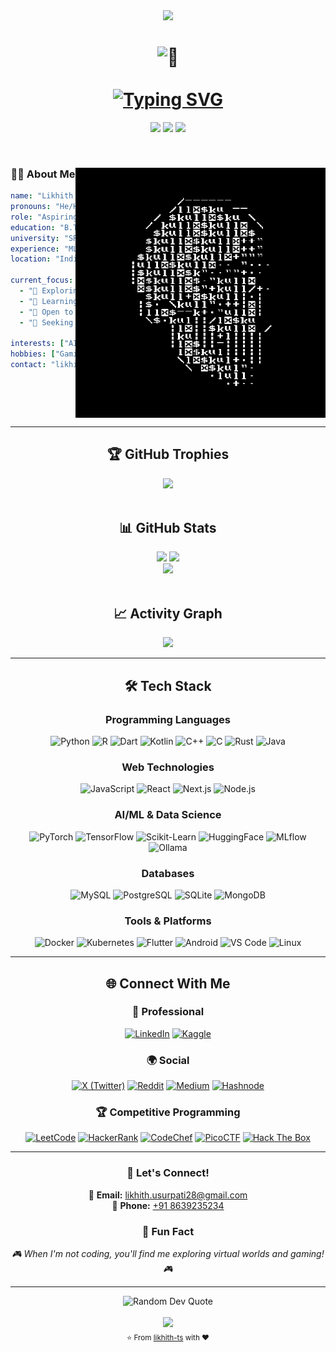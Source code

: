 <div align="center">
  <img src="https://capsule-render.vercel.app/api?type=waving&height=200&color=gradient&text=Likhith%20Usurupati&textBg=false&reversal=true&desc=Welcome%20to%20my%20Github%20Profile&descAlignY=65&animation=fadeIn" />
</div>

<h1 align="center">
  <img src="https://github.com/wervlad/wervlad/assets/24524555/766d336d-b87d-44ba-807c-c51de2bc6b4d" width="28px" alt="👋">
  <br><br>
  <a href="https://git.io/typing-svg">
    <img src="https://readme-typing-svg.demolab.com?font=Fira+Code&size=22&duration=3000&pause=1000&color=66F7CA&center=true&vCenter=true&random=true&width=500&lines=AI%2FML+Engineer;Full-Stack+Developer;Python+Developer;Problem+Solver+%26+Innovator;Always+Learning%2C+Always+Growing!" alt="Typing SVG" />
  </a>
</h1>

<p align="center">
  <img src="https://komarev.com/ghpvc/?username=likhith-ts&color=red&style=for-the-badge&label=Profile+Views" />
  <img src="https://img.shields.io/github/followers/likhith-ts?label=Followers&style=for-the-badge&color=blue" />
  <img src="https://img.shields.io/github/stars/likhith-ts?label=Stars&style=for-the-badge&color=yellow" />
</p>

<br>

<div align="">
  <img align="right" alt="Coding" width="400" src="https://github.com/likhith-ts/likhith-ts/blob/main/skull.gif">
  
<h3 align="center"> 👨‍💻 About Me </h3> 

```yaml
name: "Likhith Usurupati"
pronouns: "He/Him" 
role: "Aspiring AI/ML Engineer / Full-Stack Developer"
education: "B.Tech CSE - Big Data Analytics"
university: "SRM University, Chennai (2020-24)"
experience: "ML Intern @ AiCan Automate Pvt. Ltd."
location: "India"

current_focus:
  - "🔭 Exploring LLMs, GenAI and AI Agents"
  - "🌱 Learning advanced Deep Learning & Agentic RAG"
  - "👯 Open to collaborations on Open Source projects"
  - "🤔 Seeking internship/entry-level job opportunities"

interests: ["AI/ML", "SDE", "Game Dev"]
hobbies: ["Gaming", "Music"]
contact: "likhith.usurpati28@gmail.com"
```
</div>

<br clear="both">

---

<h2 align="center">🏆 GitHub Trophies</h2>
<div align="center">
  <img src="https://github-profile-trophy.vercel.app/?username=likhith-ts&theme=onedark&column=7&margin-w=15&margin-h=15" />
</div>

<br>

<h2 align="center">📊 GitHub Stats</h2>
<div align="center">
  <img height="180em" src="https://github-readme-stats.vercel.app/api?username=likhith-ts&show_icons=true&theme=algolia&include_all_commits=true&count_private=true"/>
  <img height="180em" src="https://github-readme-stats.vercel.app/api/top-langs/?username=likhith-ts&layout=compact&langs_count=8&theme=algolia"/>
</div>

<div align="center">
  <img src="https://github-readme-streak-stats.herokuapp.com/?user=likhith-ts&theme=algolia" />
</div>

<br>

<h2 align="center">📈 Activity Graph</h2>
<div align="center">
  <img src="https://github-readme-activity-graph.vercel.app/graph?username=likhith-ts&theme=github-dark-dimmed&custom_title=Likhith's%20Contribution%20Graph&hide_border=true&area=true" />
</div>

---

<h2 align="center">🛠️ Tech Stack</h2>

<div align="center">

### Programming Languages
![Python](https://img.shields.io/badge/Python-3776AB?style=for-the-badge&logo=python&logoColor=white)
![R](https://img.shields.io/badge/R-276DC3?style=for-the-badge&logo=r&logoColor=white)
![Dart](https://img.shields.io/badge/Dart-0175C2?style=for-the-badge&logo=dart&logoColor=white)
![Kotlin](https://img.shields.io/badge/Kotlin-7F52FF?style=for-the-badge&logo=kotlin&logoColor=white)
![C++](https://img.shields.io/badge/C++-00599C?style=for-the-badge&logo=cplusplus&logoColor=white)
![C](https://img.shields.io/badge/C-A8B9CC?style=for-the-badge&logo=c&logoColor=black)
![Rust](https://img.shields.io/badge/Rust-000000?style=for-the-badge&logo=rust&logoColor=white)
![Java](https://img.shields.io/badge/Java-ED8B00?style=for-the-badge&logo=openjdk&logoColor=white)

### Web Technologies
![JavaScript](https://img.shields.io/badge/JavaScript-F7DF1E?style=for-the-badge&logo=javascript&logoColor=black)
![React](https://img.shields.io/badge/React-61DAFB?style=for-the-badge&logo=react&logoColor=black)
![Next.js](https://img.shields.io/badge/Next.js-000000?style=for-the-badge&logo=nextdotjs&logoColor=white)
![Node.js](https://img.shields.io/badge/Node.js-339933?style=for-the-badge&logo=nodedotjs&logoColor=white)

### AI/ML & Data Science
![PyTorch](https://img.shields.io/badge/PyTorch-EE4C2C?style=for-the-badge&logo=pytorch&logoColor=white)
![TensorFlow](https://img.shields.io/badge/TensorFlow-FF6F00?style=for-the-badge&logo=tensorflow&logoColor=white)
![Scikit-Learn](https://img.shields.io/badge/scikit--learn-F7931E?style=for-the-badge&logo=scikit-learn&logoColor=white)
![HuggingFace](https://img.shields.io/badge/🤗%20Hugging%20Face-FFD21E?style=for-the-badge&logoColor=black)
![MLflow](https://img.shields.io/badge/MLflow-0194E2?style=for-the-badge&logo=mlflow&logoColor=white)
![Ollama](https://img.shields.io/badge/Ollama-000000?style=for-the-badge&logo=ollama&logoColor=white)

### Databases
![MySQL](https://img.shields.io/badge/MySQL-4479A1?style=for-the-badge&logo=mysql&logoColor=white)
![PostgreSQL](https://img.shields.io/badge/PostgreSQL-4479A1?style=for-the-badge&logo=postgresql&logoColor=white)
![SQLite](https://img.shields.io/badge/SQLite-003B57?style=for-the-badge&logo=sqlite&logoColor=white)
![MongoDB](https://img.shields.io/badge/MongoDB-47A248?style=for-the-badge&logo=mongodb&logoColor=white)

### Tools & Platforms
![Docker](https://img.shields.io/badge/Docker-2496ED?style=for-the-badge&logo=docker&logoColor=white)
![Kubernetes](https://img.shields.io/badge/Kubernetes-326CE5?style=for-the-badge&logo=kubernetes&logoColor=white)
![Flutter](https://img.shields.io/badge/Flutter-02569B?style=for-the-badge&logo=flutter&logoColor=white)
![Android](https://img.shields.io/badge/Android-3DDC84?style=for-the-badge&logo=android&logoColor=white)
![VS Code](https://img.shields.io/badge/VS%20Code-007ACC?style=for-the-badge&logo=visual-studio-code&logoColor=white)
![Linux](https://img.shields.io/badge/Linux-FCC624?style=for-the-badge&logo=linux&logoColor=black)

</div>

---

<h2 align="center">🌐 Connect With Me</h2>

<div align="center">

### 💼 Professional
[![LinkedIn](https://img.shields.io/badge/LinkedIn-0077B5?style=for-the-badge&logo=linkedin&logoColor=white)](https://www.linkedin.com/in/likhith-usurupati28/)
[![Kaggle](https://img.shields.io/badge/Kaggle-20BEFF?style=for-the-badge&logo=kaggle&logoColor=white)](https://www.kaggle.com/likhithusurupati)

### 🌍 Social
[![X (Twitter)](https://img.shields.io/badge/X-000000?style=for-the-badge&logo=x&logoColor=white)](https://x.com/likhith_003)
[![Reddit](https://img.shields.io/badge/Reddit-FF4500?style=for-the-badge&logo=reddit&logoColor=white)](https://www.reddit.com/user/likhith_ts003/)
[![Medium](https://img.shields.io/badge/Medium-12100E?style=for-the-badge&logo=medium&logoColor=white)](https://medium.com/@likhithusurupati28)
[![Hashnode](https://img.shields.io/badge/Hashnode-2962FF?style=for-the-badge&logo=hashnode&logoColor=white)](https://hashnode.com/@likhith)

### 🏆 Competitive Programming
[![LeetCode](https://img.shields.io/badge/LeetCode-FFA116?style=for-the-badge&logo=leetcode&logoColor=black)](https://leetcode.com/likhith_usurupati/)
[![HackerRank](https://img.shields.io/badge/HackerRank-2EC866?style=for-the-badge&logo=hackerrank&logoColor=white)](https://www.hackerrank.com/likhith_u)
[![CodeChef](https://img.shields.io/badge/CodeChef-5B4638?style=for-the-badge&logo=codechef&logoColor=white)](https://www.codechef.com/users/likhith_003)
[![PicoCTF](https://img.shields.io/badge/PicoCTF-FF6B35?style=for-the-badge&logo=security&logoColor=white)](https://play.picoctf.org/users/likhith_u28)
[![Hack The Box](https://img.shields.io/badge/Hack%20The%20Box-9FEF00?style=for-the-badge&logo=hackthebox&logoColor=black)](https://app.hackthebox.com/profile/overview)

</div>

---

<div align="center">
  <h3>💬 Let's Connect!</h3>
  <p>
    📧 <strong>Email:</strong> <a href="mailto:likhith.usurpati28@gmail.com">likhith.usurpati28@gmail.com</a><br>
    📱 <strong>Phone:</strong> <a href="tel:+918639235234">+91 8639235234</a>
  </p>
</div>

<div align="center">
  <h3>🎯 Fun Fact</h3>
  <p><em>🎮 When I'm not coding, you'll find me exploring virtual worlds and gaming! 🎮</em></p>
</div>

---

<div align="center">
  <img src="https://quotes-github-readme.vercel.app/api?type=horizontal&theme=dark" alt="Random Dev Quote"/>
</div>

<br>

<div align="center">
  <img src="https://capsule-render.vercel.app/api?type=waving&color=gradient&height=100&section=footer" />
</div>

<div align="center">
  <sub>⭐️ From <a href="https://github.com/likhith-ts">likhith-ts</a> with ❤️</sub>
</div>
